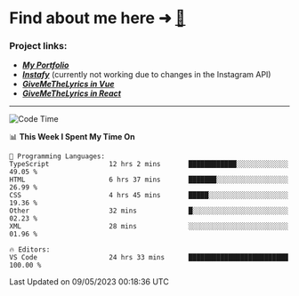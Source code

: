 # Find about me here ➜ [🧑](https://pauabella.dev)

### Project links:
- ***[My Portfolio](https://pauabella.dev)***
- ***[Instafy](https://instafy.me)*** (currently not working due to changes in the Instagram API)
- ***[GiveMeTheLyrics in Vue](https://lyrics.pauabella.dev)***
- ***[GiveMeTheLyrics in React](https://pauabella.dev/GiveMeTheLyrics)***

---
<!--START_SECTION:waka-->
![Code Time](http://img.shields.io/badge/Code%20Time-2%2C148%20hrs%2058%20mins-blue)

📊 **This Week I Spent My Time On** 

```text
💬 Programming Languages: 
TypeScript               12 hrs 2 mins       ████████████░░░░░░░░░░░░░   49.05 % 
HTML                     6 hrs 37 mins       ███████░░░░░░░░░░░░░░░░░░   26.99 % 
CSS                      4 hrs 45 mins       █████░░░░░░░░░░░░░░░░░░░░   19.36 % 
Other                    32 mins             █░░░░░░░░░░░░░░░░░░░░░░░░   02.23 % 
XML                      28 mins             ░░░░░░░░░░░░░░░░░░░░░░░░░   01.96 % 

🔥 Editors: 
VS Code                  24 hrs 33 mins      █████████████████████████   100.00 % 
```


 Last Updated on 09/05/2023 00:18:36 UTC
<!--END_SECTION:waka-->
